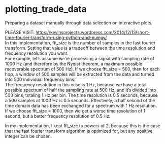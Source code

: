 # plotting_trade_data
Preparing a dataset manually through data selection on interactive plots.  

PLEASE VISIT: https://kevinsprojects.wordpress.com/2014/12/13/short-time-fourier-transform-using-python-and-numpy/  
In this implementation, fft_size is the number of samples in the fast fourier transform. Setting that value is a tradeoff between the time resolution and frequency resolution you want.  
For example, let’s assume we’re processing a signal with sampling rate of 1000 Hz (and therefore by the Nyqist theorem, a maximum possible recoverable spectrum of 500 Hz). If we choose fft_size = 500, then for each hop, a window of 500 samples will be extracted from the data and turned into 500 individual frequency bins.  
The frequency resolution in this case is 1 Hz, because we have a total possible spectrum of half the sampling rate at 500 Hz, and it’s divided into 500 bins, totaling 1 Hz per bin. The time resolution is 0.5 seconds, because a 500 samples at 1000 Hz is 0.5 seconds. Effectively, a half second of the time domain data has been exchanged for a spectrum with 1 Hz resolution.  
If we choose fft_size = 1000, then we get a worse time resolution of 1 second, but a better frequency resolution of 0.5 Hz.
  
In my implementation, I kept fft_size to powers of 2, because this is the case that the fast fourier transform algorithm is optimized for, but any positive integer can be chosen.
